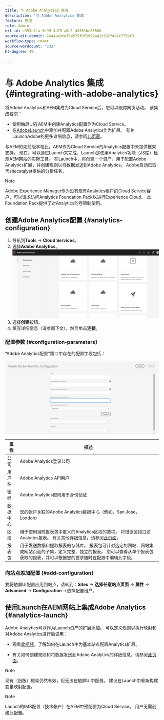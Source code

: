 ```yaml
---
title: 与 Adobe Analytics 集成
description: '与 Adobe Analytics 集成 '
feature: 管理
role: Admin
exl-id: e353a1fa-3e99-4d79-a0d1-40851bc55506
source-git-commit: 24a4a43cef9a579f9f2992a41c582f4a6c775bf3
workflow-type: tm+mt
source-wordcount: '532'
ht-degree: 4%

---
```


# 与 Adobe Analytics 集成{#integrating-with-adobe-analytics}

将Adobe Analytics和AEM集成为Cloud Service后，您可以跟踪网页活动。 该集成要求：

* 使用触屏UI在AEM中创建Analytics配置作为Cloud Service。
* 在[AdobeLaunch](#analytics-launch)中添加并配置Adobe Analytics作为扩展。 有关LaunchAdobe的更多详细信息，请参阅[此页面](https://experienceleague.adobe.com/docs/launch/using/intro/get-started/quick-start.html)。

与AEM的先前版本相比，AEM作为Cloud Service的Analytics配置中未提供框架支持。 现在，可以通过Launch来完成，Launch是使用Analytics功能（JS库）检测AEM网站的实际工具。 在Launch中，将创建一个资产，用于配置Adobe Analytics扩展，并创建规则以将数据发送到Adobe Analytics。 Adobe启动已取代sitecatalyst提供的分析任务。

>[!NOTE]
>
>Adobe Experience Manager作为没有现有Analytics帐户的Cloud Service客户，可以请求访问Analytics Foundation Pack以进行Experience Cloud。 此Foundation Pack提供了对Analytics的卷限制使用。

## 创建Adobe Analytics配置 {#analytics-configuration}

1. 导航到&#x200B;**Tools** → **Cloud Services**。
2. 选择&#x200B;**Adobe Analytics**。
   ![Adobe Analytics ](assets/analytics_screen2.png "WindowAdobe Analytics窗口")
3. 选择&#x200B;**创建**&#x200B;按钮。
4. 填写详细信息（请参阅下文），然后单击&#x200B;**连接**。

### 配置参数 {#configuration-parameters}

“Adobe Analytics配置”窗口中存在的配置字段包括：

![配置参](assets/properties_field1.png "数配置参数")

| 属性 | 描述 |
|---|---|
| 公司 | Adobe Analytics登录公司 |
| 用户名 | Adobe Analytics API用户 |
| 密码 | Adobe Analytics密码用于身份验证 |
| 数据中心 | 您的帐户关联的Adobe Analytics数据中心（例如，San Jose， London） |
| 区段 | 用于使用当前报表包中定义的Analytics区段的选项。 将根据区段过滤Analytics报表。 有关其他详细信息，请参阅[此页面](https://experienceleague.adobe.com/docs/analytics/components/segmentation/seg-overview.html)。 |
| 报表包 | 用于发送数据和提取报表的存储库。 报表包可针对选定的网站、网站集或网站页面的子集，定义完整、独立的报表。 您可以查看从单个报表包获取的报表，并可以根据您的要求随时在配置中编辑此字段。 |

### 向站点添加配置 {#add-configuration}

要将触屏UI配置应用到站点，请转到：**Sites** → **选择任意站点页面** → **属性** → **Advanced** → **Configuration** →选择配置租户。

## 使用Launch在AEM网站上集成Adobe Analytics {#analytics-launch}

Adobe Analytics可以作为Launch资产的扩展添加。 可以定义规则以执行映射和对Adobe Analytics进行后调用：

* 观看[此视频](https://experienceleague.adobe.com/docs/analytics-learn/tutorials/implementation/via-adobe-launch/basic-configuration-of-the-analytics-launch-extension.html)，了解如何在Launch中为基本站点配置Analytics扩展。

* 有关如何创建规则和将数据发送到Adobe Analytics的详细信息，请参阅[此页面](https://experienceleague.adobe.com/docs/core-services-learn/implementing-in-websites-with-launch/implement-solutions/analytics.html)。

>[!NOTE]
>
>现有（旧版）框架仍然有效，但无法在触屏UI中配置。 建议在Launch中重新构建变量映射配置。

>[!NOTE]
>
>Launch的IMS配置（技术帐户）在AEM中预配置为Cloud Service。 用户无需创建此配置。
